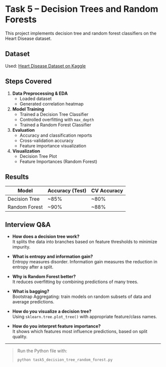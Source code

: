 # Task 5 – Decision Trees and Random Forests

This project implements decision tree and random forest classifiers on the Heart Disease dataset.

## Dataset
Used: [Heart Disease Dataset on Kaggle](https://www.kaggle.com/datasets/johnsmith88/heart-disease-dataset)

## Steps Covered

1. **Data Preprocessing & EDA**
   - Loaded dataset
   - Generated correlation heatmap
2. **Model Training**
   - Trained a Decision Tree Classifier
   - Controlled overfitting with `max_depth`
   - Trained a Random Forest Classifier
3. **Evaluation**
   - Accuracy and classification reports
   - Cross-validation accuracy
   - Feature importance visualization
4. **Visualization**
   - Decision Tree Plot
   - Feature Importances (Random Forest)

## Results

| Model            | Accuracy (Test) | CV Accuracy |
|------------------|-----------------|-------------|
| Decision Tree    | ~85%            | ~80%        |
| Random Forest    | ~90%            | ~88%        |

## Interview Q&A

- **How does a decision tree work?**  
  It splits the data into branches based on feature thresholds to minimize impurity.

- **What is entropy and information gain?**  
  Entropy measures disorder. Information gain measures the reduction in entropy after a split.

- **Why is Random Forest better?**  
  It reduces overfitting by combining predictions of many trees.

- **What is bagging?**  
  Bootstrap Aggregating: train models on random subsets of data and average predictions.

- **How do you visualize a decision tree?**  
  Using `sklearn.tree.plot_tree()` with appropriate feature/class names.

- **How do you interpret feature importance?**  
  It shows which features most influence predictions, based on split quality.

---

> Run the Python file with:
> ```bash
> python task5_decision_tree_random_forest.py
> ```

